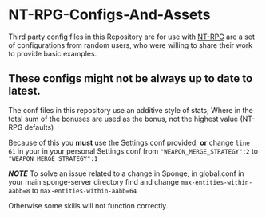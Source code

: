 # NT-RPG-Configs-And-Assets

Third party config files in this Repository are for use with [NT-RPG](https://github.com/NeumimTo/NT-RPG) are a set of configurations from random users, who were willing to share their work to provide basic examples.

These configs might not be always up to date to latest.
-

The conf files in this repository use an additive style of stats; Where in the total sum of the bonuses are used as the bonus, not the highest value (NT-RPG defaults)

Because of this you **must** use the Settings.conf provided;
**or** change `line 61` in your in your personal Settings.conf from `"WEAPON_MERGE_STRATEGY":2` to `"WEAPON_MERGE_STRATEGY":1`

**_NOTE_**
To solve an issue related to a change in Sponge; in global.conf in your main sponge-server directory find and change
`max-entities-within-aabb=8` to `max-entities-within-aabb=64`

Otherwise some skills will not function correctly.
